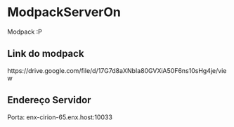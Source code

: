 # ModpackServerOn
 Modpack :P


<h2>Link do modpack</h2>
<link>https://drive.google.com/file/d/17G7d8aXNbIa80GVXiA50F6ns10sHg4je/view</link>

<h2>Endereço Servidor</h2>
 Porta:
enx-cirion-65.enx.host:10033
